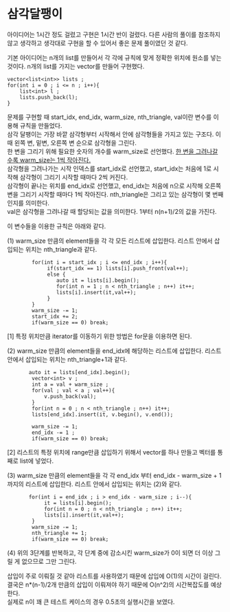 # 삼각달팽이  

아이디어는 1시간 정도 걸렸고 구현은 1시간 반이 걸렸다. 다른 사람의 풀이를 참조하지 않고 생각하고 생각대로 구현을 할 수 있어서 좋은 문제 풀이였던 것 같다.   

기본 아이디어는 n개의 list를 만들어서 각 각에 규칙에 맞게 정확한 위치에 원소를 넣는 것이다. n개의 list를 가지는 vector를 만들어 구현했다.    
```
vector<list<int>> lists ;  
for(int i = 0 ; i <= n ; i++){  
    list<int> l ;  
    lists.push_back(l);  
}  
```

문제를 구현할 때 start_idx, end_idx, warm_size, nth_triangle, val이란 변수를 이용해 규칙을 만들었다.  
삼각 달팽이는 가장 바깥 삼각형부터 시작해서 안에 삼각형들을 가지고 있는 구조다. 이 때 왼쪽 변, 밑변, 오른쪽 변 순으로 삼각형을 그린다.  
한 변을 그리기 위해 필요한 숫자의 개수를 warm_size로 선언했다. <u>한 변을 그려나갈 수록 warm_size는 1씩 작아진다.</u>  
삼각형을 그려나가는 시작 인덱스를 start_idx로 선언했고, start_idx는 처음에 1로 시작해 삼각형이 그리기 시작할 때마다 2씩 커진다.  
삼각형이 끝나는 위치를 end_idx로 선언했고, end_idx는 처음에 n으로 시작해 오른쪽 변을 그리기 시작할 때마다 1씩 작아진다.
nth_triangle은 그리고 있는 삼각형이 몇 번째인지를 의미한다.  
val은 삼각형을 그려나갈 때 할당되는 값을 의미한다. 1부터 n(n+1)/2의 값을 가진다.  

이 변수들을 이용한 규칙은 아래와 같다.  

(1) warm_size 만큼의 element들을 각 각 모든 리스트에 삽입한다. 리스트 안에서 삽입되는 위치는 nth_triangle과 같다.  
```
        for(int i = start_idx ; i <= end_idx ; i++){
             if(start_idx == 1) lists[i].push_front(val++);
             else {
                auto it = lists[i].begin();
                for(int n = 1 ; n < nth_triangle ; n++) it++;
                lists[i].insert(it,val++);
             }
        }
        warm_size -= 1;
        start_idx += 2;
        if(warm_size == 0) break; 
```
[1] 특정 위치만큼 iterator를 이동하기 위한 방법은 for문을 이용하면 된다.  

(2) warm_size 만큼의 element들을 end_idx에 해당하는 리스트에 삽입한다. 리스트 안에서 삽입되는 위치는 nth_triangle+1과 같다.  
```
       auto it = lists[end_idx].begin();
        vector<int> v ;
        int a = val + warm_size ; 
        for(val ; val < a ; val++){
            v.push_back(val);
        }
        for(int n = 0 ; n < nth_triangle ; n++) it++;
        lists[end_idx].insert(it, v.begin(), v.end());

        warm_size -= 1;
        end_idx -= 1 ;
        if(warm_size == 0) break;
```
[2] 리스트의 특정 위치에 range만큼 삽입하기 위해서 vector를 하나 만들고 벡터를 통째로 list에 넣었다.

(3) warm_size 만큼의 element들을 각 각 end_idx 부터 end_idx - warm_size + 1 까지의 리스트에 삽입한다. 리스트 안에서 삽입되는 위치는 (2)와 같다.  
```
       for(int i = end_idx ; i > end_idx - warm_size ; i--){
            it = lists[i].begin();
            for(int n = 0 ; n < nth_triangle ; n++) it++;
            lists[i].insert(it,val++);
        }
        warm_size -= 1;
        nth_triangle += 1;
        if(warm_size == 0) break; 
```

(4) 위의 3단계를 반복하고, 각 단계 중에 감소시킨 warm_size가 0이 되면 더 이상 그릴 게 없으므로 그만 그린다. 

삽입이 주로 이뤄질 것 같아 리스트를 사용하였기 때문에 삽입에 O(1)의 시간이 걸린다. 
결국은 n*(n-1)/2개 만큼의 삽입이 이뤄져야 하기 때문에 O(n^2)의 시간복잡도를 예상한다.  
실제로 n이 꽤 큰 테스트 케이스의 경우 0.5초의 실행시간을 보였다.    